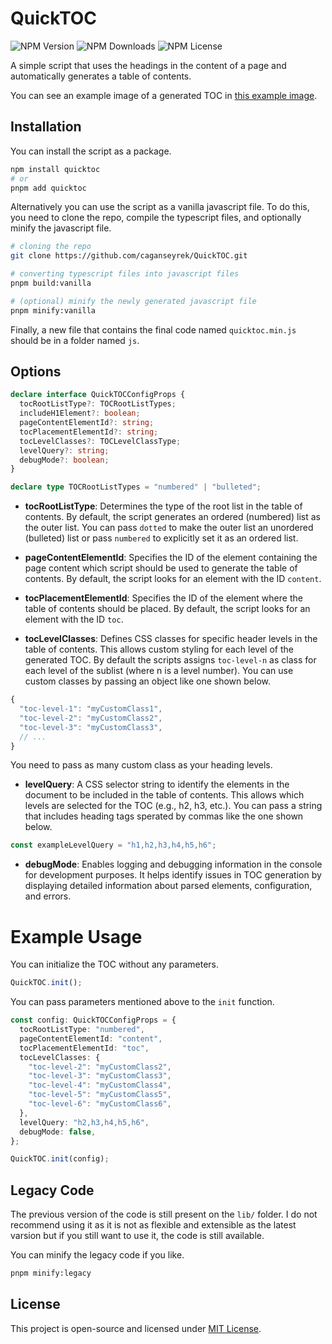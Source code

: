 # QuickTOC

![NPM Version](https://img.shields.io/npm/v/quicktoc)
![NPM Downloads](https://img.shields.io/npm/d18m/quicktoc)
![NPM License](https://img.shields.io/npm/l/quicktoc)

A simple script that uses the headings in the content of a page and automatically generates a table of contents.

You can see an example image of a generated TOC in [this example image](https://github.com/caganseyrek/QuickTOC/blob/main/img/example.png).

## Installation

You can install the script as a package.

```bash
npm install quicktoc
# or
pnpm add quicktoc
```

Alternatively you can use the script as a vanilla javascript file. To do this, you need to clone the repo, compile the typescript files, and optionally minify the javascript file.

```bash
# cloning the repo
git clone https://github.com/caganseyrek/QuickTOC.git

# converting typescript files into javascript files
pnpm build:vanilla

# (optional) minify the newly generated javascript file
pnpm minify:vanilla
```

Finally, a new file that contains the final code named `quicktoc.min.js` should be in a folder named `js`.

## Options

```typescript
declare interface QuickTOCConfigProps {
  tocRootListType?: TOCRootListTypes;
  includeH1Element?: boolean;
  pageContentElementId?: string;
  tocPlacementElementId?: string;
  tocLevelClasses?: TOCLevelClassType;
  levelQuery?: string;
  debugMode?: boolean;
}

declare type TOCRootListTypes = "numbered" | "bulleted";
```

- **tocRootListType**: Determines the type of the root list in the table of contents. By default, the script generates an ordered (numbered) list as the outer list. You can pass `dotted` to make the outer list an unordered (bulleted) list or pass `numbered` to explicitly set it as an ordered list.

- **pageContentElementId**: Specifies the ID of the element containing the page content which script should be used to generate the table of contents. By default, the script looks for an element with the ID `content`.

- **tocPlacementElementId**: Specifies the ID of the element where the table of contents should be placed. By default, the script looks for an element with the ID `toc`.

- **tocLevelClasses**: Defines CSS classes for specific header levels in the table of contents. This allows custom styling for each level of the generated TOC. By default the scripts assigns `toc-level-n` as class for each level of the sublist (where n is a level number). You can use custom classes by passing an object like one shown below.

```typescript
{
  "toc-level-1": "myCustomClass1",
  "toc-level-2": "myCustomClass2",
  "toc-level-3": "myCustomClass3",
  // ...
}
```

You need to pass as many custom class as your heading levels.

- **levelQuery**: A CSS selector string to identify the elements in the document to be included in the table of contents. This allows which levels are selected for the TOC (e.g., h2, h3, etc.). You can pass a string that includes heading tags sperated by commas like the one shown below.

```typescript
const exampleLevelQuery = "h1,h2,h3,h4,h5,h6";
```

- **debugMode**: Enables logging and debugging information in the console for development purposes. It helps identify issues in TOC generation by displaying detailed information about parsed elements, configuration, and errors.

# Example Usage

You can initialize the TOC without any parameters.

```typescript
QuickTOC.init();
```

You can pass parameters mentioned above to the `init` function.

```typescript
const config: QuickTOCConfigProps = {
  tocRootListType: "numbered",
  pageContentElementId: "content",
  tocPlacementElementId: "toc",
  tocLevelClasses: {
    "toc-level-2": "myCustomClass2",
    "toc-level-3": "myCustomClass3",
    "toc-level-4": "myCustomClass4",
    "toc-level-5": "myCustomClass5",
    "toc-level-6": "myCustomClass6",
  },
  levelQuery: "h2,h3,h4,h5,h6",
  debugMode: false,
};

QuickTOC.init(config);
```

## Legacy Code

The previous version of the code is still present on the `lib/` folder. I do not recommend using it as it is not as flexible and extensible as the latest varsion but if you still want to use it, the code is still available.

You can minify the legacy code if you like.

```bash
pnpm minify:legacy
```

## License

This project is open-source and licensed under [MIT License](https://github.com/caganseyrek/QuickTOC/blob/main/LICENSE).
